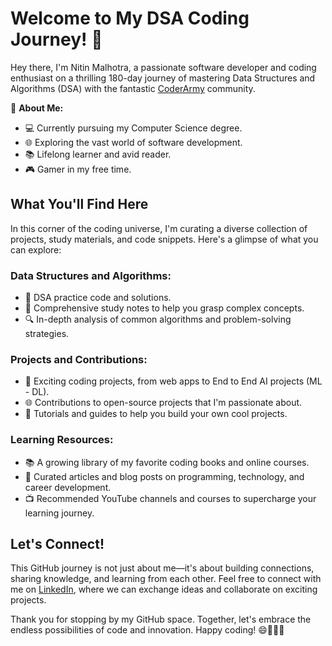 # Welcome to My DSA Coding Journey! 🚀

Hey there, I'm Nitin Malhotra, a passionate software developer and coding enthusiast on a thrilling 180-day journey of mastering Data Structures and Algorithms (DSA) with the fantastic [CoderArmy](https://www.youtube.com/c/CoderArmy) community. 

🌟 **About Me:**
- 💻 Currently pursuing my Computer Science degree.
- 🌐 Exploring the vast world of software development.
- 📚 Lifelong learner and avid reader.
- 🎮 Gamer in my free time.

## What You'll Find Here

In this corner of the coding universe, I'm curating a diverse collection of projects, study materials, and code snippets. Here's a glimpse of what you can explore:

### Data Structures and Algorithms:
- 🧠 DSA practice code and solutions.
- 📖 Comprehensive study notes to help you grasp complex concepts.
- 🔍 In-depth analysis of common algorithms and problem-solving strategies.

### Projects and Contributions:
- 🚀 Exciting coding projects, from web apps to End to End AI projects (ML - DL).
- 🌐 Contributions to open-source projects that I'm passionate about.
- 📝 Tutorials and guides to help you build your own cool projects.

### Learning Resources:
- 📚 A growing library of my favorite coding books and online courses.
- 📰 Curated articles and blog posts on programming, technology, and career development.
- 📺 Recommended YouTube channels and courses to supercharge your learning journey.

## Let's Connect!

This GitHub journey is not just about me—it's about building connections, sharing knowledge, and learning from each other. Feel free to connect with me on [LinkedIn](linkedin.com/in/nitin-malhotra-a0b841214), where we can exchange ideas and collaborate on exciting projects.

Thank you for stopping by my GitHub space. Together, let's embrace the endless possibilities of code and innovation. Happy coding! 😄👨‍💻🌟
